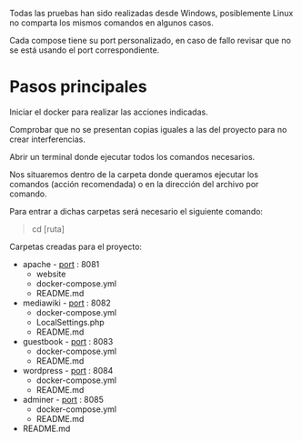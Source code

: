 Todas las pruebas han sido realizadas desde Windows, posiblemente Linux no comparta los mismos comandos en algunos casos.

Cada compose tiene su port personalizado, en caso de fallo revisar que no se está usando el port correspondiente.

# Pasos principales

Iniciar el docker para realizar las acciones indicadas.

Comprobar que no se presentan copias iguales a las del proyecto para no crear interferencias.

Abrir un terminal donde ejecutar todos los comandos necesarios.

Nos situaremos dentro de la carpeta donde queramos ejecutar los comandos (acción recomendada) o en la dirección del archivo por comando.

Para entrar a dichas carpetas será necesario el siguiente comando:
> cd [ruta]

Carpetas creadas para el proyecto:

*   apache - [port](http://localhost:8081/) : 8081
    *   website
    *   docker-compose.yml
    *   README.md 
*   mediawiki - [port](http://localhost:8082/) : 8082
    *   docker-compose.yml
    *   LocalSettings.php
    *   README.md 
*   guestbook - [port](http://localhost:8083/) : 8083
    *   docker-compose.yml
    *   README.md 
*   wordpress - [port](http://localhost:8084/) : 8084
    *   docker-compose.yml
    *   README.md 
*   adminer - [port](http://localhost:8085/) : 8085
    *   docker-compose.yml
    *   README.md 
*   README.md

